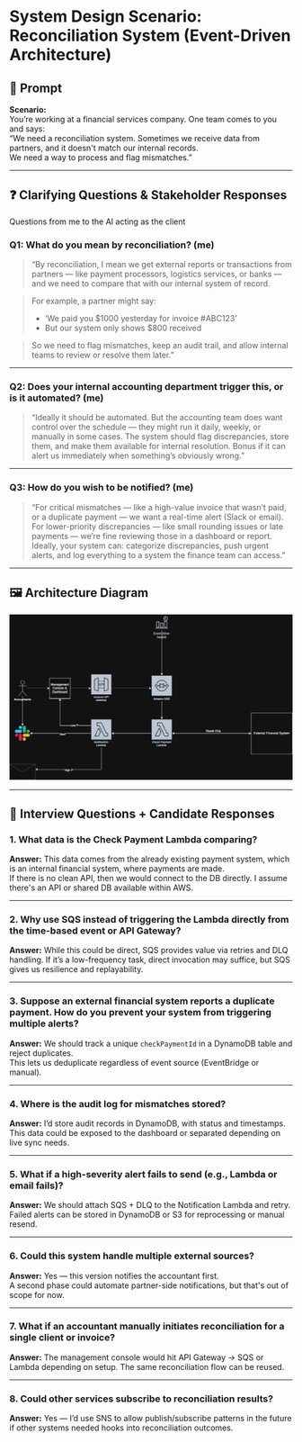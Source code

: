 # System Design Scenario: Reconciliation System (Event-Driven Architecture)

## 📄 Prompt

**Scenario:**  
You’re working at a financial services company. One team comes to you and says:  
“We need a reconciliation system. Sometimes we receive data from partners, and it doesn't match our internal records.  
We need a way to process and flag mismatches.”

---

## ❓ Clarifying Questions & Stakeholder Responses
Questions from me to the AI acting as the client

### Q1: What do you mean by reconciliation? (me)
> “By reconciliation, I mean we get external reports or transactions from partners — like payment processors, logistics services, or banks — and we need to compare that with our internal system of record.

> For example, a partner might say:
> - ‘We paid you $1000 yesterday for invoice #ABC123’
> - But our system only shows $800 received

> So we need to flag mismatches, keep an audit trail, and allow internal teams to review or resolve them later.”

---

### Q2: Does your internal accounting department trigger this, or is it automated? (me)

> “Ideally it should be automated. But the accounting team does want control over the schedule — they might run it daily, weekly, or manually in some cases. The system should flag discrepancies, store them, and make them available for internal resolution. Bonus if it can alert us immediately when something’s obviously wrong.”

---

### Q3: How do you wish to be notified? (me)

> “For critical mismatches — like a high-value invoice that wasn’t paid, or a duplicate payment — we want a real-time alert (Slack or email). For lower-priority discrepancies — like small rounding issues or late payments — we’re fine reviewing those in a dashboard or report. Ideally, your system can: categorize discrepancies, push urgent alerts, and log everything to a system the finance team can access.”

---

## 🖼️ Architecture Diagram

![Reconciliation System Architecture](Accounts_Payable_system.drawio.png)

---

## 🧠 Interview Questions + Candidate Responses

### 1. What data is the Check Payment Lambda comparing?

**Answer:** This data comes from the already existing payment system, which is an internal financial system, where payments are made.  
If there is no clean API, then we would connect to the DB directly. I assume there's an API or shared DB available within AWS.

---

### 2. Why use SQS instead of triggering the Lambda directly from the time-based event or API Gateway?

**Answer:** While this could be direct, SQS provides value via retries and DLQ handling. If it’s a low-frequency task, direct invocation may suffice, but SQS gives us resilience and replayability.

---

### 3. Suppose an external financial system reports a duplicate payment. How do you prevent your system from triggering multiple alerts?

**Answer:** We should track a unique `checkPaymentId` in a DynamoDB table and reject duplicates.  
This lets us deduplicate regardless of event source (EventBridge or manual).

---

### 4. Where is the audit log for mismatches stored?

**Answer:** I’d store audit records in DynamoDB, with status and timestamps.  
This data could be exposed to the dashboard or separated depending on live sync needs.

---

### 5. What if a high-severity alert fails to send (e.g., Lambda or email fails)?

**Answer:** We should attach SQS + DLQ to the Notification Lambda and retry.  
Failed alerts can be stored in DynamoDB or S3 for reprocessing or manual resend.

---

### 6. Could this system handle multiple external sources?

**Answer:** Yes — this version notifies the accountant first.  
A second phase could automate partner-side notifications, but that's out of scope for now.

---

### 7. What if an accountant manually initiates reconciliation for a single client or invoice?

**Answer:** The management console would hit API Gateway → SQS or Lambda depending on setup. The same reconciliation flow can be reused.

---

### 8. Could other services subscribe to reconciliation results?

**Answer:** Yes — I’d use SNS to allow publish/subscribe patterns in the future if other systems needed hooks into reconciliation outcomes.

